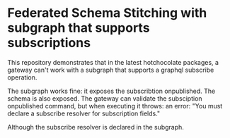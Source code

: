 # Federated Schema Stitching with subgraph that supports subscriptions


This repository demonstrates that in the latest hotchocolate packages, a gateway can't work with a subgraph that supports a graphql subscribe operation.

The subgraph works fine: it exposes the subscribtion onpublished. The schema is also exposed. The gateway can validate the subsciption onpublished command, but when executing it throws:
an error: 
 "You must declare a subscribe resolver for subscription fields."
 
 Although the subscribe resolver is declared in the subgraph.
 

